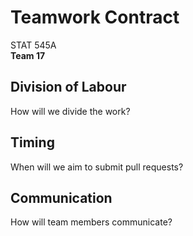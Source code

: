 # Teamwork Contract
STAT 545A  
**Team 17**  

## Division of Labour
How will we divide the work?

## Timing
When will we aim to submit pull requests?

## Communication
How will team members communicate?
